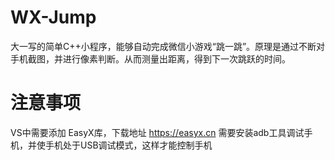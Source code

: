 # WX-Jump
大一写的简单C++小程序，能够自动完成微信小游戏“跳一跳”。原理是通过不断对手机截图，并进行像素判断。从而测量出距离，得到下一次跳跃的时间。
# 注意事项
VS中需要添加 EasyX库，下载地址 https://easyx.cn
需要安装adb工具调试手机，并使手机处于USB调试模式，这样才能控制手机
